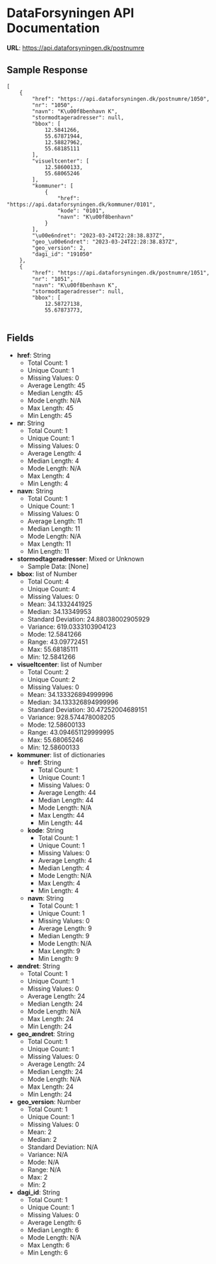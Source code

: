 # DataForsyningen API Documentation

**URL**: https://api.dataforsyningen.dk/postnumre

## Sample Response
```
[
    {
        "href": "https://api.dataforsyningen.dk/postnumre/1050",
        "nr": "1050",
        "navn": "K\u00f8benhavn K",
        "stormodtageradresser": null,
        "bbox": [
            12.5841266,
            55.67871944,
            12.58827962,
            55.68185111
        ],
        "visueltcenter": [
            12.58600133,
            55.68065246
        ],
        "kommuner": [
            {
                "href": "https://api.dataforsyningen.dk/kommuner/0101",
                "kode": "0101",
                "navn": "K\u00f8benhavn"
            }
        ],
        "\u00e6ndret": "2023-03-24T22:28:38.837Z",
        "geo_\u00e6ndret": "2023-03-24T22:28:38.837Z",
        "geo_version": 2,
        "dagi_id": "191050"
    },
    {
        "href": "https://api.dataforsyningen.dk/postnumre/1051",
        "nr": "1051",
        "navn": "K\u00f8benhavn K",
        "stormodtageradresser": null,
        "bbox": [
            12.58727138,
            55.67873773,
         
```

## Fields
- **href**: String
  - Total Count: 1
  - Unique Count: 1
  - Missing Values: 0
  - Average Length: 45
  - Median Length: 45
  - Mode Length: N/A
  - Max Length: 45
  - Min Length: 45
- **nr**: String
  - Total Count: 1
  - Unique Count: 1
  - Missing Values: 0
  - Average Length: 4
  - Median Length: 4
  - Mode Length: N/A
  - Max Length: 4
  - Min Length: 4
- **navn**: String
  - Total Count: 1
  - Unique Count: 1
  - Missing Values: 0
  - Average Length: 11
  - Median Length: 11
  - Mode Length: N/A
  - Max Length: 11
  - Min Length: 11
- **stormodtageradresser**: Mixed or Unknown
  - Sample Data: [None]
- **bbox**: list of Number
  - Total Count: 4
  - Unique Count: 4
  - Missing Values: 0
  - Mean: 34.1332441925
  - Median: 34.13349953
  - Standard Deviation: 24.88038002905929
  - Variance: 619.0333103904123
  - Mode: 12.5841266
  - Range: 43.09772451
  - Max: 55.68185111
  - Min: 12.5841266
- **visueltcenter**: list of Number
  - Total Count: 2
  - Unique Count: 2
  - Missing Values: 0
  - Mean: 34.133326894999996
  - Median: 34.133326894999996
  - Standard Deviation: 30.47252004689151
  - Variance: 928.574478008205
  - Mode: 12.58600133
  - Range: 43.094651129999995
  - Max: 55.68065246
  - Min: 12.58600133
- **kommuner**: list of dictionaries
  - **href**: String
    - Total Count: 1
    - Unique Count: 1
    - Missing Values: 0
    - Average Length: 44
    - Median Length: 44
    - Mode Length: N/A
    - Max Length: 44
    - Min Length: 44
  - **kode**: String
    - Total Count: 1
    - Unique Count: 1
    - Missing Values: 0
    - Average Length: 4
    - Median Length: 4
    - Mode Length: N/A
    - Max Length: 4
    - Min Length: 4
  - **navn**: String
    - Total Count: 1
    - Unique Count: 1
    - Missing Values: 0
    - Average Length: 9
    - Median Length: 9
    - Mode Length: N/A
    - Max Length: 9
    - Min Length: 9
- **ændret**: String
  - Total Count: 1
  - Unique Count: 1
  - Missing Values: 0
  - Average Length: 24
  - Median Length: 24
  - Mode Length: N/A
  - Max Length: 24
  - Min Length: 24
- **geo_ændret**: String
  - Total Count: 1
  - Unique Count: 1
  - Missing Values: 0
  - Average Length: 24
  - Median Length: 24
  - Mode Length: N/A
  - Max Length: 24
  - Min Length: 24
- **geo_version**: Number
  - Total Count: 1
  - Unique Count: 1
  - Missing Values: 0
  - Mean: 2
  - Median: 2
  - Standard Deviation: N/A
  - Variance: N/A
  - Mode: N/A
  - Range: N/A
  - Max: 2
  - Min: 2
- **dagi_id**: String
  - Total Count: 1
  - Unique Count: 1
  - Missing Values: 0
  - Average Length: 6
  - Median Length: 6
  - Mode Length: N/A
  - Max Length: 6
  - Min Length: 6
